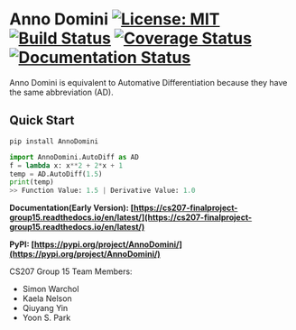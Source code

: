 # Anno Domini [![License: MIT](https://img.shields.io/badge/License-MIT-yellow.svg)](https://opensource.org/licenses/MIT) [![Build Status](https://travis-ci.org/anno-domini-207/cs207-FinalProject.svg?branch=master)](https://travis-ci.org/anno-domini-207/cs207-FinalProject.svg?branch=master) [![Coverage Status](https://codecov.io/gh/anno-domini-207/cs207-FinalProject/branch/master/graph/badge.svg)](https://codecov.io/gh/anno-domini-207/cs207-FinalProject) [![Documentation Status](https://readthedocs.org/projects/cs207-finalproject-group15/badge/?version=latest)](https://cs207-finalproject-group15.readthedocs.io/en/latest/?badge=latest)


Anno Domini is equivalent to Automative Differentiation because they have the same abbreviation (AD).

## Quick Start

```
pip install AnnoDomini
```

```python
import AnnoDomini.AutoDiff as AD
f = lambda x: x**2 + 2*x + 1
temp = AD.AutoDiff(1.5)
print(temp)
>> Function Value: 1.5 | Derivative Value: 1.0
```

**Documentation(Early Version): [https://cs207-finalproject-group15.readthedocs.io/en/latest/](https://cs207-finalproject-group15.readthedocs.io/en/latest/)**


**PyPI: [https://pypi.org/project/AnnoDomini/](https://pypi.org/project/AnnoDomini/)**

CS207 Group 15 Team Members: 

- Simon Warchol 
- Kaela Nelson 
- Qiuyang Yin
- Yoon S. Park



